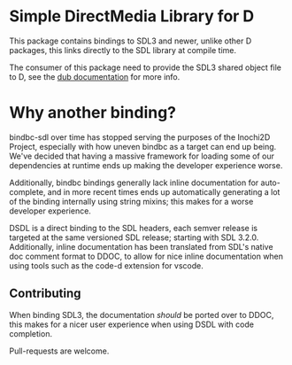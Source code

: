 # Simple DirectMedia Library for D

This package contains bindings to SDL3 and newer, unlike other D packages, this links directly to the SDL library at compile time.

The consumer of this package need to provide the SDL3 shared object file to D, see the [dub documentation](https://dub.pm) for more info.

# Why another binding?
bindbc-sdl over time has stopped serving the purposes of the Inochi2D Project, especially with how uneven bindbc as a target can end up being.
We've decided that having a massive framework for loading some of our dependencies at runtime ends up making the developer experience worse.

Additionally, bindbc bindings generally lack inline documentation for auto-complete, and in more recent times ends up automatically generating
a lot of the binding internally using string mixins; this makes for a worse developer experience.

DSDL is a direct binding to the SDL headers, each semver release is targeted at the same versioned SDL release; starting with SDL 3.2.0.
Additionally, inline documentation has been translated from SDL's native doc comment format to DDOC, to allow for nice inline documentation when using
tools such as the code-d extension for vscode.

## Contributing
When binding SDL3, the documentation *should* be ported over to DDOC, this makes for a nicer user experience when using
DSDL with code completion.

Pull-requests are welcome.